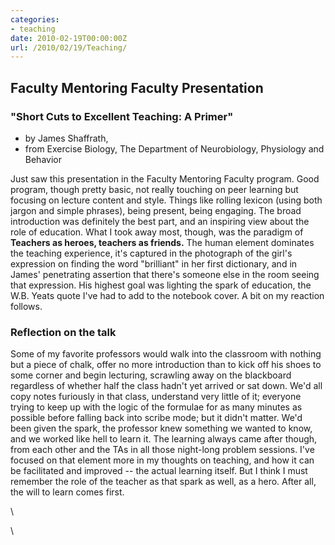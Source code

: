 ```yaml
---
categories:
- teaching
date: 2010-02-19T00:00:00Z
url: /2010/02/19/Teaching/
---
```


Faculty Mentoring Faculty Presentation
--------------------------------------

### "Short Cuts to Excellent Teaching: A Primer"

-   by James Shaffrath,
-   from Exercise Biology, The Department of Neurobiology, Physiology
    and Behavior

Just saw this presentation in the Faculty Mentoring Faculty program.
Good program, though pretty basic, not really touching on peer learning
but focusing on lecture content and style. Things like rolling lexicon
(using both jargon and simple phrases), being present, being engaging.
The broad introduction was definitely the best part, and an inspiring
view about the role of education. What I took away most, though, was the
paradigm of **Teachers as heroes, teachers as friends.** The human
element dominates the teaching experience, it's captured in the
photograph of the girl's expression on finding the word "brilliant" in
her first dictionary, and in James' penetrating assertion that there's
someone else in the room seeing that expression. His highest goal was
lighting the spark of education, the W.B. Yeats quote I've had to add to
the notebook cover. A bit on my reaction follows.

### Reflection on the talk

Some of my favorite professors would walk into the classroom with
nothing but a piece of chalk, offer no more introduction than to kick
off his shoes to some corner and begin lecturing, scrawling away on the
blackboard regardless of whether half the class hadn't yet arrived or
sat down. We'd all copy notes furiously in that class, understand very
little of it; everyone trying to keep up with the logic of the formulae
for as many minutes as possible before falling back into scribe mode;
but it didn't matter. We'd been given the spark, the professor knew
something we wanted to know, and we worked like hell to learn it. The
learning always came after though, from each other and the TAs in all
those night-long problem sessions. I've focused on that element more in
my thoughts on teaching, and how it can be facilitated and improved --
the actual learning itself. But I think I must remember the role of the
teacher as that spark as well, as a hero. After all, the will to learn
comes first.

\

\

